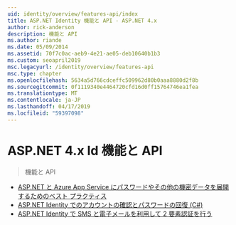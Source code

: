 ```yaml
---
uid: identity/overview/features-api/index
title: ASP.NET Identity 機能と API - ASP.NET 4.x
author: rick-anderson
description: 機能と API
ms.author: riande
ms.date: 05/09/2014
ms.assetid: 70f7c0ac-aeb9-4e21-ae05-deb10640b1b3
ms.custom: seoapril2019
msc.legacyurl: /identity/overview/features-api
msc.type: chapter
ms.openlocfilehash: 5634a5d766cdceffc509962d80b0aaa8880d2f8b
ms.sourcegitcommit: 0f1119340e4464720cfd16d0ff15764746ea1fea
ms.translationtype: MT
ms.contentlocale: ja-JP
ms.lasthandoff: 04/17/2019
ms.locfileid: "59397098"
---
```

# <a name="aspnet-4x-identity-features--api"></a>ASP.NET 4.x Id 機能と API

> 機能と API


- [ASP.NET と Azure App Service にパスワードやその他の機密データを展開するためのベスト プラクティス](best-practices-for-deploying-passwords-and-other-sensitive-data-to-aspnet-and-azure.md)
- [ASP.NET Identity でのアカウントの確認とパスワードの回復 (C#)](account-confirmation-and-password-recovery-with-aspnet-identity.md)
- [ASP.NET Identity で SMS と電子メールを利用して 2 要素認証を行う](two-factor-authentication-using-sms-and-email-with-aspnet-identity.md)

